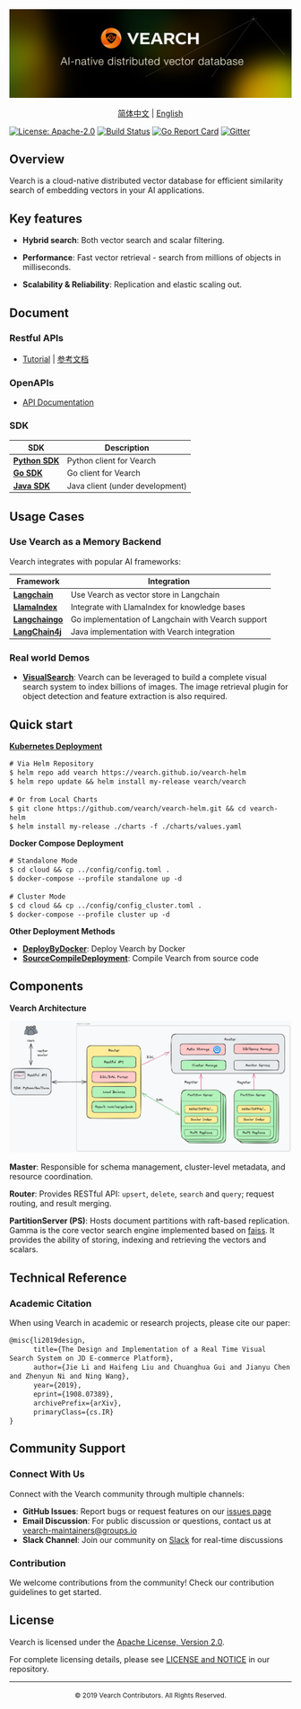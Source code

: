 <div align="center">
  <img src="assets/vearch_logo.png">
  <p>
    <a href="https://github.com/vearch/vearch/blob/master/README_ZH_CN.md">简体中文</a> | <a href="https://github.com/vearch/vearch/blob/master/README.md">English</a>
  </p>
</div>

[![License: Apache-2.0](https://img.shields.io/badge/License-Apache--2.0-blue.svg)](./LICENSE)
[![Build Status](https://github.com/vearch/vearch/actions/workflows/CI.yml/badge.svg)](https://github.com/vearch/vearch/actions/workflows/CI.yml)
[![Go Report Card](https://goreportcard.com/badge/github.com/vearch/vearch/v3)](https://goreportcard.com/report/github.com/vearch/vearch/v3)
[![Gitter](https://badges.gitter.im/vector_search/community.svg)](https://gitter.im/vector_search/community?utm_source=badge&utm_medium=badge&utm_campaign=pr-badge)

## Overview

Vearch is a cloud-native distributed vector database for efficient similarity search of embedding vectors in your AI applications.

## Key features

- **Hybrid search**: Both vector search and scalar filtering.

- **Performance**: Fast vector retrieval - search from millions of objects in milliseconds.

- **Scalability & Reliability**: Replication and elastic scaling out.

## Document

### Restful APIs

- [Tutorial](https://vearch.readthedocs.io/en/latest) | [参考文档](https://vearch.readthedocs.io/zh_CN/latest)

### OpenAPIs

- [API Documentation](https://vearch.github.io/tools#/)

### SDK

| SDK | Description |
|-----|-------------|
| [**Python SDK**](sdk/python/README.md) | Python client for Vearch |
| [**Go SDK**](sdk/go/README.md) | Go client for Vearch |
| [**Java SDK**](sdk/java/README.md) | Java client (under development) |

## Usage Cases

### Use Vearch as a Memory Backend

Vearch integrates with popular AI frameworks:

| Framework | Integration |
|-----------|-------------|
| [**Langchain**](sdk/integrations/langchain/README.md) | Use Vearch as vector store in Langchain |
| [**LlamaIndex**](sdk/integrations/llama-index/README.md) | Integrate with LlamaIndex for knowledge bases |
| [**Langchaingo**](sdk/integrations/langchaingo/vearch/README.md) | Go implementation of Langchain with Vearch support |
| [**LangChain4j**](sdk/integrations/langchain4j/README.md) | Java implementation with Vearch integration |

### Real world Demos

- **[VisualSearch](docs/Quickstart.md)**: Vearch can be leveraged to build a complete visual search system to index billions of images. The image retrieval plugin for object detection and feature extraction is also required.

## Quick start

**[Kubernetes Deployment](https://vearch.github.io/vearch-helm/)**

```
# Via Helm Repository
$ helm repo add vearch https://vearch.github.io/vearch-helm
$ helm repo update && helm install my-release vearch/vearch

# Or from Local Charts
$ git clone https://github.com/vearch/vearch-helm.git && cd vearch-helm
$ helm install my-release ./charts -f ./charts/values.yaml
```

**Docker Compose Deployment**

```
# Standalone Mode
$ cd cloud && cp ../config/config.toml .
$ docker-compose --profile standalone up -d

# Cluster Mode
$ cd cloud && cp ../config/config_cluster.toml .
$ docker-compose --profile cluster up -d
```

**Other Deployment Methods**
- **[DeployByDocker](docs/DeployByDocker.md)**: Deploy Vearch by Docker
- **[SourceCompileDeployment](docs/SourceCompileDeployment.md)**: Compile Vearch from source code

## Components

**Vearch Architecture**

![arc](assets/architecture.excalidraw.png)

**Master**: Responsible for schema management, cluster-level metadata, and resource coordination.

**Router**: Provides RESTful API: `upsert`, `delete`, `search` and `query`; request routing, and result merging.

**PartitionServer (PS)**: Hosts document partitions with raft-based replication. Gamma is the core vector search engine implemented based on [faiss](https://github.com/facebookresearch/faiss). It provides the ability of storing, indexing and retrieving the vectors and scalars.

## Technical Reference

### Academic Citation
When using Vearch in academic or research projects, please cite our paper:
```
@misc{li2019design,
      title={The Design and Implementation of a Real Time Visual Search System on JD E-commerce Platform},
      author={Jie Li and Haifeng Liu and Chuanghua Gui and Jianyu Chen and Zhenyun Ni and Ning Wang},
      year={2019},
      eprint={1908.07389},
      archivePrefix={arXiv},
      primaryClass={cs.IR}
}
```

## Community Support

### Connect With Us
Connect with the Vearch community through multiple channels:

- **GitHub Issues**: Report bugs or request features on our [issues page](https://github.com/vearch/vearch/issues)
- **Email Discussion**: For public discussion or questions, contact us at [vearch-maintainers@groups.io](mailto:vearch-maintainers@groups.io)
- **Slack Channel**: Join our community on [Slack](https://vearchworkspace.slack.com) for real-time discussions

### Contribution
We welcome contributions from the community! Check our contribution guidelines to get started.

## License

Vearch is licensed under the [Apache License, Version 2.0](./LICENSE).

For complete licensing details, please see [LICENSE and NOTICE](https://github.com/vearch/vearch/blob/master/LICENSE) in our repository.

---

<div align="center">
  <small>© 2019 Vearch Contributors. All Rights Reserved.</small>
</div>
